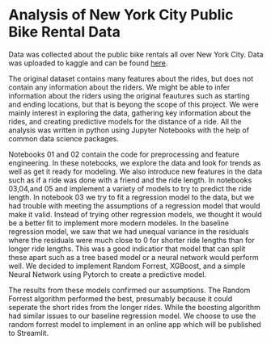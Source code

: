 # Analysis of New York City Public Bike Rental Data
Data was collected about the public bike rentals all over New York City. Data was uploaded to kaggle and can be found [here](https://www.kaggle.com/datasets/daesunryu/public-dataset-from-bikesharecompany). 

The original dataset contains many features about the rides, but does not contain any information about the riders. We might be able to infer information about the riders using the original feautures such as starting and ending locations, but that is beyong the scope of this project. We were mainly interest in exploring the data, gathering key information about the rides, and creating predictive models for the distance of a ride. All the analysis was written in python using Jupyter Notebooks with the help of common data science packages. 

Notebooks 01 and 02 contain the code for preprocessing and feature engineering. In these notebooks, we explore the data and look for trends as well as get it ready for modeling. We also introduce new features in the data such as if a ride was done with a friend and the ride length. In notebooks 03,04,and 05 and implement a variety of models to try to predict the ride length. In notebook 03 we try to fit a regression model to the data, but we had trouble with meeting the assumptions of a regression model that would make it valid. Instead of trying other regression models, we thought it would be a better fit to implement more modern modeles. In the baseline regression model, we saw that we had unequal variance in the residuals where the residuals were much close to 0 for shorter ride lengths than for longer ride lengths. This was a good indicatior that model that can split these apart such as a tree based model or a neural network would perform well. We decided to implement Random Forrest, XGBoost, and a simple Neural Network using Pytorch to create a predictive model. 

The results from these models confirmed our assumptions. The Random Forrest algorithm performed the best, presumably because it could seperate the short rides from the longer rides. While the boosting algorithm had similar issues to our baseline regression model. We choose to use the random forrest model to implement in an online app which will be published to Streamlit. 
